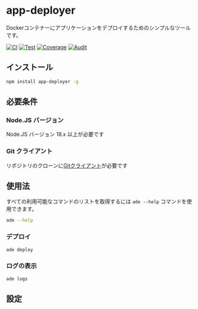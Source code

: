 # app-deployer

Dockerコンテナーにアプリケーションをデプロイするためのシンプルなツールです。

[![CI](https://github.com/sumor-cloud/app-deployer/actions/workflows/ci.yml/badge.svg)](https://github.com/sumor-cloud/app-deployer/actions/workflows/ci.yml)
[![Test](https://github.com/sumor-cloud/app-deployer/actions/workflows/ut.yml/badge.svg)](https://github.com/sumor-cloud/app-deployer/actions/workflows/ut.yml)
[![Coverage](https://github.com/sumor-cloud/app-deployer/actions/workflows/coverage.yml/badge.svg)](https://github.com/sumor-cloud/app-deployer/actions/workflows/coverage.yml)
[![Audit](https://github.com/sumor-cloud/app-deployer/actions/workflows/audit.yml/badge.svg)](https://github.com/sumor-cloud/app-deployer/actions/workflows/audit.yml)

## インストール

```bash
npm install app-deployer -g
```

## 必要条件

### Node.JS バージョン

Node.JS バージョン 18.x 以上が必要です

### Git クライアント

リポジトリのクローンに[Gitクライアント](https://git-scm.com/)が必要です

## 使用法

すべての利用可能なコマンドのリストを取得するには `ade --help` コマンドを使用できます。

```bash
ade --help
```

### デプロイ

```bash
ade deploy
```

### ログの表示

```bash
ade logs
```

## 設定
